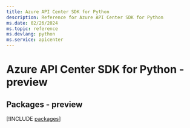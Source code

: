 ```yaml
---
title: Azure API Center SDK for Python
description: Reference for Azure API Center SDK for Python
ms.date: 02/26/2024
ms.topic: reference
ms.devlang: python
ms.service: apicenter
---
```

# Azure API Center SDK for Python - preview
## Packages - preview
[!INCLUDE [packages](api-center-index.md)]